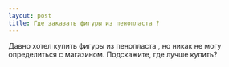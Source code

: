 ```yaml
---
layout: post 
title: Где заказать фигуры из пенопласта ? 
--- 
```

Давно хотел купить фигуры из пенопласта , но никак не могу определиться с магазином. Подскажите, где лучше купить?